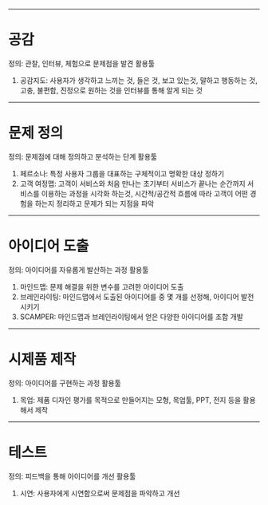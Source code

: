 
---
# 공감

정의: 관찰, 인터뷰, 체험으로 문제점을 발견
활용툴
1. 공감지도: 사용자가 생각하고 느끼는 것, 들은 것, 보고 있는것, 말하고 행동하는 것, 고충, 불편함, 진정으로 원하는 것을 인터뷰를 통해 알게 되는 것
---
# 문제 정의

정의: 문제점에 대해 정의하고 분석하는 단계
활용툴
1. 페르소나: 특정 사용자 그룹을 대표하는 구체적이고 명확한 대상 정하기
2. 고객 여정맵: 고객이 서비스와 처음 만나는 초기부터 서비스가 끝나는 순간까지 서비스를 이용하는 과정을 시각화 하는것, 시간적/공간적 흐름에 따라 고객이 어떤 경험을 하는지 정리하고 문제가 되는 지점을 파악
---
# 아이디어 도출

정의: 아이디어를 자유롭게 발산하는 과정
활용툴
1. 마인드맵: 문제 해결을 위한 변수를 고려한 아이디어 도출
2. 브레인라이팅: 마인드맵에서 도출된 아이디어를 중 몇 개를 선정해, 아이디어 발전 시키기
3. SCAMPER: 마인드맵과 브레인라이팅에서 얻은 다양한 아이디어를 조합 개발
---
# 시제품 제작

정의: 아이디어를 구현하는 과정
활용툴
1. 목업: 제품 디자인 평가를 목적으로 만들어지는 모형, 목업툴, PPT, 전지 등을 활용해서 제작
---
# 테스트

정의: 피드백을 통해 아이디어를 개선
활용툴
1. 시연: 사용자에게 시연함으로써 문제점을 파악하고 개선
